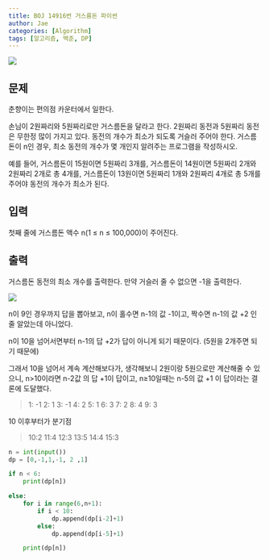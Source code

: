 ```yaml
---
title: BOJ 14916번 거스름돈 파이썬
author: Jae
categories: [Algorithm]
tags: [알고리즘, 백준, DP]
---
```


![](https://velog.velcdn.com/images/a87380/post/382ce45c-30f9-4898-a2bf-2c23130cdf0d/image.png)

## 문제

춘향이는 편의점 카운터에서 일한다.

손님이 2원짜리와 5원짜리로만 거스름돈을 달라고 한다. 2원짜리 동전과 5원짜리 동전은 무한정 많이 가지고 있다. 동전의 개수가 최소가 되도록 거슬러 주어야 한다. 거스름돈이 n인 경우, 최소 동전의 개수가 몇 개인지 알려주는 프로그램을 작성하시오.

예를 들어, 거스름돈이 15원이면 5원짜리 3개를, 거스름돈이 14원이면 5원짜리 2개와 2원짜리 2개로 총 4개를, 거스름돈이 13원이면 5원짜리 1개와 2원짜리 4개로 총 5개를 주어야 동전의 개수가 최소가 된다.

## 입력

첫째 줄에 거스름돈 액수 n(1 ≤ n ≤ 100,000)이 주어진다.

## 출력

거스름돈 동전의 최소 개수를 출력한다. 만약 거슬러 줄 수 없으면 -1을 출력한다.

![](https://velog.velcdn.com/images/a87380/post/bb786686-3f0b-40aa-850f-ed78436c89d0/image.png)

n이 9인 경우까지 답을 뽑아보고, n이 홀수면 n-1의 값 -1이고, 짝수면 n-1의 값 +2 인줄 알았는데 아니었다.

n이 10을 넘어서면부터 n-1의 답 +2가 답이 아니게 되기 때문이다. (5원을 2개주면 되기 때문에)

그래서 10을 넘어서 계속 계산해보다가, 생각해보니 2원이랑 5원으로만 계산해줄 수 있으니, n>10이라면 n-2값 의 답 +1이 답이고, n≥10일때는 n-5의 값 +1 이 답이라는 결론에 도달했다.

> 1: -1
> 2: 1
> 3: -1
> 4: 2
> 5: 1
> 6: 3
> 7: 2
> 8: 4
> 9: 3

10 이후부터가 분기점

> 10:2
> 11:4
> 12:3
> 13:5
> 14:4
> 15:3

```python
n = int(input())
dp = [0,-1,1,-1, 2 ,1]

if n < 6:
    print(dp[n])

else:
    for i in range(6,n+1):
        if i < 10:
            dp.append(dp[i-2]+1)
        else:
            dp.append(dp[i-5]+1)

    print(dp[n])
```
